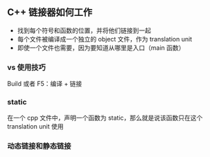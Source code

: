 ## C++ 链接器如何工作

- 找到每个符号和函数的位置，并将他们链接到一起
- 每个文件被编译成一个独立的 object 文件，作为 translation unit 
- 即使一个文件也需要，因为要知道从哪里是入口（main 函数）

### vs 使用技巧

Build 或者 F5：编译 + 链接

### static

在一个 cpp 文件中，声明一个函数为 static，那么就是说该函数只在这个 translation unit 使用

### 动态链接和静态链接